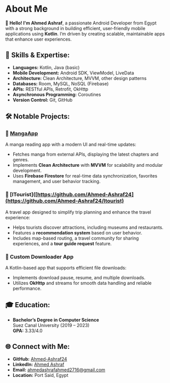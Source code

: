 # About Me

👋 **Hello! I'm Ahmed Ashraf**, a passionate Android Developer from Egypt with a strong background in building efficient, user-friendly mobile applications using **Kotlin**. I’m driven by creating scalable, maintainable apps that enhance user experiences.

## 🚀 Skills & Expertise:
- **Languages:** Kotlin, Java (basic)
- **Mobile Development:** Android SDK, ViewModel, LiveData  
- **Architecture:** Clean Architecture, MVVM, other design patterns  
- **Databases:** Room, MySQL, NoSQL (Firebase)  
- **APIs:** RESTful APIs, Retrofit, OkHttp  
- **Asynchronous Programming:** Coroutines  
- **Version Control:** Git, GitHub  

## 🛠️ Notable Projects:
### 🔹 [MangaApp](https://github.com/Ahmed-Ashraf24/MangaApp)
A manga reading app with a modern UI and real-time updates:
- Fetches manga from external APIs, displaying the latest chapters and genres.
- Implements **Clean Architecture** with **MVVM** for scalability and modular development.
- Uses **Firebase Firestore** for real-time data synchronization, favorites management, and user behavior tracking.

### 🔹 [ITourist]([https://github.com/Ahmed-Ashraf24](https://github.com/Ahmed-Ashraf24/Itourist)
A travel app designed to simplify trip planning and enhance the travel experience:
- Helps tourists discover attractions, including museums and restaurants.
- Features a **recommendation system** based on user behavior.
- Includes map-based routing, a travel community for sharing experiences, and a **tour guide request** feature.

### 🔹 Custom Downloader App  
A Kotlin-based app that supports efficient file downloads:
- Implements download pause, resume, and multiple downloads.
- Utilizes **OkHttp** and streams for smooth data handling and reliable performance.

## 🎓 Education:
- **Bachelor’s Degree in Computer Science**  
  Suez Canal University (2019 – 2023)  
  **GPA:** 3.33/4.0  

## 🌐 Connect with Me:
- **GitHub:** [Ahmed-Ashraf24](https://github.com/Ahmed-Ashraf24)
- **LinkedIn:** [Ahmed Ashraf](https://www.linkedin.com/in/ahmed-ashraf-1a4052200/)  
- **Email:** ahmedashrafahmed2716@gmail.com  
- **Location:** Port Said, Egypt  
